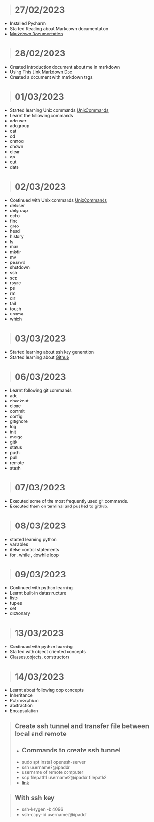 ># 27/02/2023
* Installed Pycharm
* Started Reading about Markdown documentation
*  [Markdown Documentation](https://daringfireball.net/projects/markdown/)

># 28/02/2023
* Created introduction document about me in markdown
* Using This Link [Markdown Doc]( https://docs.github.com/en/get-started/writing-on-github/getting-started-with-writing-and-formatting-on-github/basic-writing-and-formatting-syntax)
* Created a document with markdown tags 

># 01/03/2023
* Started learning Unix commands  [UnixCommands](/home/ushabhat/PycharmProjects/pythonProject2/UnixCommands.md)
* Learnt the following commands
* adduser
* addgroup
* cat
* cd
* chmod
* chown
* clear
* cp
* cut
* date

> # 02/03/2023
* Continued with Unix commands [UnixCommands](/home/ushabhat/PycharmProjects/pythonProject2/UnixCommands.md)
* deluser
* delgroup
* echo
* find
* grep
* head
* history
* ls
* man
* mkdir
* mv
* passwd
* shutdown
* ssh
* scp
* rsync
* ps
* rm
* dir
* tail
* touch
* uname
* which

> # 03/03/2023
* Started learning about ssh key generation
* Started learning about [Github](https://docs.github.com/en/get-started/onboarding/getting-started-with-your-github-account)

> # 06/03/2023
* Learnt following git commands
* add
* checkout
* clone
* commit
* config
* gitignore
* log
* init
* merge
* gitk
* status
* push
* pull
* remote
* stash

> # 07/03/2023
* Executed some of the most frequently used git commands.
* Executed them on terminal and pushed to github.

># 08/03/2023
* started learning python
* variables
* ifelse control statements
* for , while , dowhile loop

># 09/03/2023
* Continued with python learning
* Learnt built-in datastructure 
* lists
* tuples
* set
* dictionary

># 13/03/2023
* Continued with python learning
* Started with object oriented concepts
* Classes,objects, constructors

># 14/03/2023
* Learnt about following oop concepts
* Inheritance
* Polymorphism
* abstraction
* Encapsulation

> ## Create ssh tunnel and transfer file between local and remote
>
> * ## Commands to create ssh tunnel 
> * sudo apt install openssh-server
> * ssh username2@ipaddr
> * username of remote computer
> * scp filepath1 username2@ipaddr filepath2
> * [link](https://askubuntu.com/questions/1107987/connect-two-computers-with-ssh-in-a-home-lan)

> ## With ssh key
>
> * ssh-keygen -b 4096
> * ssh-copy-id username2@ipaddr
